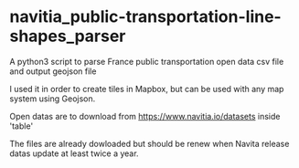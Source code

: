# navitia_public-transportation-line-shapes_parser
A python3 script to parse France public transportation open data csv file and output geojson file

I used it in order to create tiles in Mapbox, but can be used with any map system using Geojson.

Open datas are to download from https://www.navitia.io/datasets inside 'table'

The files are already dowloaded but should be renew when Navita release datas update at least twice a year.

